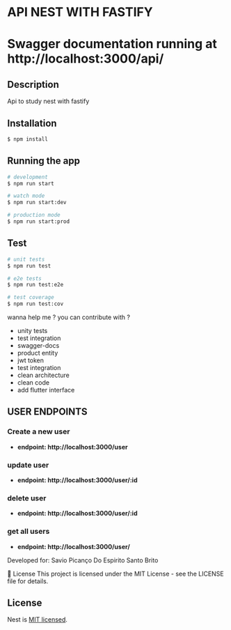 # API NEST WITH FASTIFY

# Swagger documentation running at http://localhost:3000/api/

## Description

Api to study nest with fastify

## Installation

```bash
$ npm install
```

## Running the app

```bash
# development
$ npm run start

# watch mode
$ npm run start:dev

# production mode
$ npm run start:prod
```

## Test

```bash
# unit tests
$ npm run test

# e2e tests
$ npm run test:e2e

# test coverage
$ npm run test:cov
```

wanna help me ? you can contribute with ?

- unity tests
- test integration
- swagger-docs
- product entity
- jwt token
- test integration
- clean architecture
- clean code
- add flutter interface

## USER ENDPOINTS

### Create a new user

- **endpoint: http://localhost:3000/user**


### update user
- **endpoint: http://localhost:3000/user/:id**


### delete user

- **endpoint: http://localhost:3000/user/:id**


### get all users
- **endpoint: http://localhost:3000/user/**


Developed for: Savio Picanço Do Espirito Santo Brito

📝 License
This project is licensed under the MIT License - see the LICENSE file for details.


## License

Nest is [MIT licensed](LICENSE).
